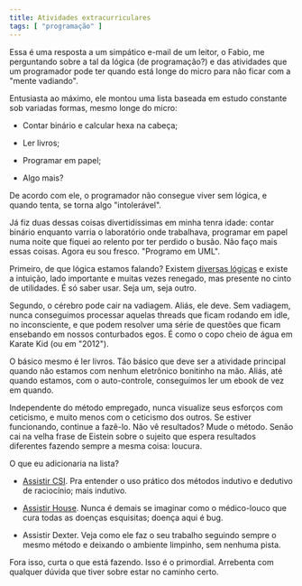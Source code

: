 ```yaml
---
title: Atividades extracurriculares
tags: [ "programação" ]
---
```


Essa é uma resposta a um simpático e-mail de um leitor, o Fabio, me perguntando sobre a tal da lógica (de programação?) e das atividades que um programador pode ter quando está longe do micro para não ficar com a "mente vadiando".

Entusiasta ao máximo, ele montou uma lista baseada em estudo constante sob variadas formas, mesmo longe do micro:



	
  * Contar binário e calcular hexa na cabeça;

	
  * Ler livros;

	
  * Programar em papel;

	
  * Algo mais?


De acordo com ele, o programador não consegue viver sem lógica, e quando tenta, se torna algo "intolerável".

Já fiz duas dessas coisas divertidíssimas em minha tenra idade: contar binário enquanto varria o laboratório onde trabalhava, programar em papel numa noite que fiquei ao relento por ter perdido o busão. Não faço mais essas coisas. Agora eu sou fresco. "Programo em UML".



Primeiro, de que lógica estamos falando? Existem [diversas lógicas](http://pt.wikipedia.org/wiki/L%C3%B3gica) e existe a intuição, lado importante e muitas vezes renegado, mas presente no cinto de utilidades. É só saber usar. Seja um, seja outro.

Segundo, o cérebro pode cair na vadiagem. Aliás, ele deve. Sem vadiagem, nunca conseguimos processar aquelas threads que ficam rodando em idle, no inconsciente, e que podem resolver uma série de questões que ficam ensebando em nossos conturbados egos. É como o copo cheio de água em Karate Kid (ou em "2012").

O básico mesmo é ler livros. Tão básico que deve ser a atividade principal quando não estamos com nenhum eletrônico bonitinho na mão. Aliás, até quando estamos, com o auto-controle, conseguimos ler um ebook de vez em quando.

Independente do método empregado, nunca visualize seus esforços com ceticismo, e muito menos com o ceticismo dos outros. Se estiver funcionando, continue a fazê-lo. Não vê resultados? Mude o método. Senão cai na velha frase de Eistein sobre o sujeito que espera resultados diferentes fazendo sempre a mesma coisa: loucura.

O que eu adicionaria na lista?



	
  * [Assistir CSI](http://www.caloni.com.br/csi-crashed-server-investigation). Pra entender o uso prático dos métodos indutivo e dedutivo de raciocínio; mais indutivo.

	
  * [Assistir House](http://www.caloni.com.br/house). Nunca é demais se imaginar como o médico-louco que cura todas as doenças esquisitas; doença aqui é bug.

	
  * Assistir Dexter. Veja como ele faz o seu trabalho seguindo sempre o mesmo método e deixando o ambiente limpinho, sem nenhuma pista.


Fora isso, curta o que está fazendo. Isso é o primordial. Arrebenta com qualquer dúvida que tiver sobre estar no caminho certo.
